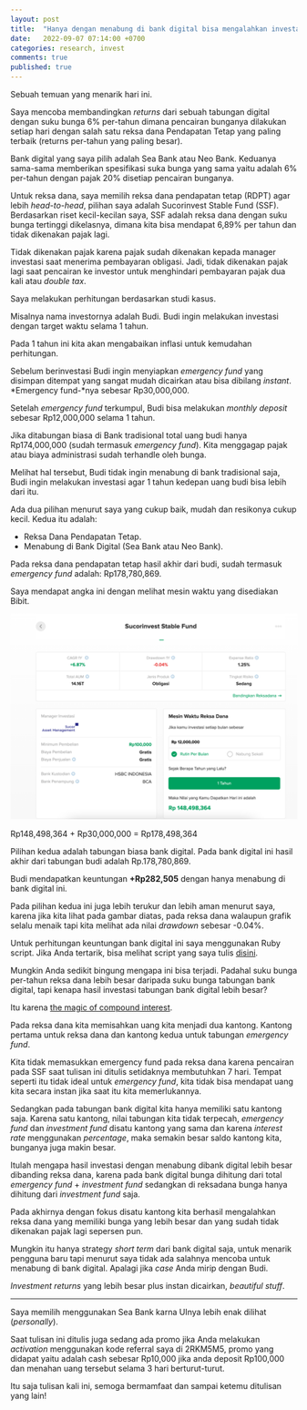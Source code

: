 ```yaml
---
layout: post
title:  "Hanya dengan menabung di bank digital bisa mengalahkan investasi dari reksa dana pendapatan tetap yang terbaik"
date:   2022-09-07 07:14:00 +0700
categories: research, invest
comments: true
published: true
---
```

Sebuah temuan yang menarik hari ini. 

Saya mencoba membandingkan *returns* dari sebuah tabungan digital dengan suku bunga 6% per-tahun dimana pencairan bunganya dilakukan setiap hari dengan salah satu reksa dana Pendapatan Tetap yang paling terbaik (returns per-tahun yang paling besar). 

Bank digital yang saya pilih adalah Sea Bank atau Neo Bank. Keduanya sama-sama memberikan spesifikasi suka bunga yang sama yaitu adalah 6% per-tahun dengan pajak 20% disetiap pencairan bunganya.

Untuk reksa dana, saya memilih reksa dana pendapatan tetap (RDPT) agar lebih *head-to-head*, pilihan saya adalah Sucorinvest Stable Fund (SSF). Berdasarkan riset kecil-kecilan saya, SSF adalah reksa dana dengan suku bunga tertinggi dikelasnya, dimana kita bisa mendapat 6,89% per tahun dan tidak dikenakan pajak lagi. 

Tidak dikenakan pajak karena pajak sudah dikenakan kepada manager investasi saat menerima pembayaran obligasi. Jadi, tidak dikenakan pajak lagi saat pencairan ke investor untuk menghindari pembayaran pajak dua kali atau *double tax*.

Saya melakukan perhitungan berdasarkan studi kasus. 

Misalnya nama investornya adalah Budi. Budi ingin melakukan investasi dengan target waktu selama 1 tahun. 

Pada 1 tahun ini kita akan mengabaikan inflasi untuk kemudahan perhitungan. 

Sebelum berinvestasi Budi ingin menyiapkan *emergency fund* yang disimpan ditempat yang sangat mudah dicairkan atau bisa dibilang *instant*. *Emergency fund-*nya sebesar Rp30,000,000.

Setelah *emergency fund* terkumpul, Budi bisa melakukan *monthly deposit* sebesar Rp12,000,000 selama 1 tahun. 

Jika ditabungan biasa di Bank tradisional total uang budi hanya Rp174,000,000 (sudah termasuk *emergency fund*). Kita menggagap pajak atau biaya administrasi sudah terhandle oleh bunga.

Melihat hal tersebut, Budi tidak ingin menabung di bank tradisional saja, Budi ingin melakukan investasi agar 1 tahun kedepan uang budi bisa lebih dari itu.

Ada dua pilihan menurut saya yang cukup baik, mudah dan resikonya cukup kecil. Kedua itu adalah:

- Reksa Dana Pendapatan Tetap.
- Menabung di Bank Digital (Sea Bank atau Neo Bank).

Pada reksa dana pendapatan tetap hasil akhir dari budi, sudah termasuk *emergency fund* adalah: Rp178,780,869. 

Saya mendapat angka ini dengan melihat mesin waktu yang disediakan Bibit. 

![Sukor](/assets/sukor.png)

Rp148,498,364 + Rp30,000,000 = Rp178,498,364

Pilihan kedua adalah tabungan biasa bank digital. Pada bank digital ini hasil akhir dari tabungan budi adalah Rp.178,780,869. 

Budi mendapatkan keuntungan **+Rp282,505** dengan hanya menabung di bank digital ini.

Pada pilihan kedua ini juga lebih terukur dan lebih aman menurut saya, karena jika kita lihat pada gambar diatas, pada reksa dana walaupun grafik selalu menaik tapi kita melihat ada nilai *drawdown* sebesar -0.04%.

Untuk perhitungan keuntungan bank digital ini saya menggunakan Ruby script. Jika Anda tertarik, bisa melihat script yang saya tulis [disini](https://gist.github.com/philiplambok/be43cfa303884d120d455d84bcc621ca).

Mungkin Anda sedikit bingung mengapa ini bisa terjadi. Padahal suku bunga per-tahun reksa dana lebih besar daripada suku bunga tabungan bank digital, tapi kenapa hasil investasi tabungan bank digital lebih besar?

Itu karena [the magic of compound interest](https://www.google.com/search?q=the+magic+of+compound+interest&oq=the+magic+of+compound+interest&aqs=chrome..69i57.235j0j7&sourceid=chrome&ie=UTF-8). 

Pada reksa dana kita memisahkan uang kita menjadi dua kantong. Kantong pertama untuk reksa dana dan kantong kedua untuk tabungan *emergency fund*.

Kita tidak memasukkan emergency fund pada reksa dana karena pencairan pada SSF saat tulisan ini ditulis setidaknya membutuhkan 7 hari. Tempat seperti itu tidak ideal untuk *emergency fund*, kita tidak bisa mendapat uang kita secara instan jika saat itu kita memerlukannya.

Sedangkan pada tabungan bank digital kita hanya memiliki satu kantong saja. Karena satu kantong, nilai tabungan kita tidak terpecah, *emergency fund* dan *investment fund* disatu kantong yang sama dan karena *interest rate* menggunakan *percentage*, maka semakin besar saldo kantong kita, bunganya juga makin besar. 

Itulah mengapa hasil investasi dengan menabung dibank digital lebih besar dibanding reksa dana, karena pada bank digital bunga dihitung dari total *emergency fund* + *investment fund* sedangkan di reksadana bunga hanya dihitung dari *investment fund* saja.

Pada akhirnya dengan fokus disatu kantong kita berhasil mengalahkan reksa dana yang memiliki bunga yang lebih besar dan yang sudah tidak dikenakan pajak lagi sepersen pun.

Mungkin itu hanya strategy *short term* dari bank digital saja, untuk menarik pengguna baru tapi menurut saya tidak ada salahnya mencoba untuk menabung di bank digital. Apalagi jika *case* Anda mirip dengan Budi.

*Investment returns* yang lebih besar plus instan dicairkan, *beautiful stuff*.

---

Saya memilih menggunakan Sea Bank karna UInya lebih enak dilihat (*personally*). 

Saat tulisan ini ditulis juga sedang ada promo jika Anda melakukan *activation* menggunakan kode referral saya di 2RKM5M5, promo yang didapat yaitu adalah cash sebesar Rp10,000 jika anda deposit Rp100,000 dan menahan uang tersebut selama 3 hari berturut-turut.

Itu saja tulisan kali ini, semoga bermamfaat dan sampai ketemu ditulisan yang lain!